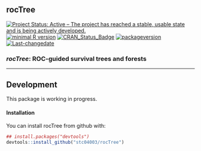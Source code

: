 
**rocTree**
-----------

[![Project Status: Active – The project has reached a stable, usable state and is being actively developed.](http://www.repostatus.org/badges/latest/active.svg)](http://www.repostatus.org/#active) [![minimal R version](https://img.shields.io/badge/R%3E%3D-3.4.4-6666ff.svg)](https://cran.r-project.org/) [![CRAN\_Status\_Badge](http://www.r-pkg.org/badges/version/rocTree)](https://cran.r-project.org/package=rocTree) [![packageversion](https://img.shields.io/badge/Package%20version-0.99.6-orange.svg?style=flat-square)](commits/master) [![Last-changedate](https://img.shields.io/badge/last%20change-2018--06--26-yellowgreen.svg)](/commits/master)

<!-- README.md is generated from README.Rmd. Please edit that file -->
### ***rocTree***: ROC-guided survival trees and forests

------------------------------------------------------------------------

Development
-----------

This package is working in progress.

#### Installation

You can install rocTree from github with:

``` r
## install.packages("devtools")
devtools::install_github("stc04003/rocTree")
```
